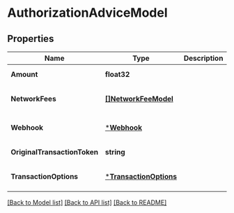 # AuthorizationAdviceModel

## Properties
Name | Type | Description | Notes
------------ | ------------- | ------------- | -------------
**Amount** | **float32** |  | [default to null]
**NetworkFees** | [**[]NetworkFeeModel**](network_fee_model.md) |  | [optional] [default to null]
**Webhook** | [***Webhook**](webhook.md) |  | [optional] [default to null]
**OriginalTransactionToken** | **string** |  | [default to null]
**TransactionOptions** | [***TransactionOptions**](transaction_options.md) |  | [optional] [default to null]

[[Back to Model list]](../README.md#documentation-for-models) [[Back to API list]](../README.md#documentation-for-api-endpoints) [[Back to README]](../README.md)


